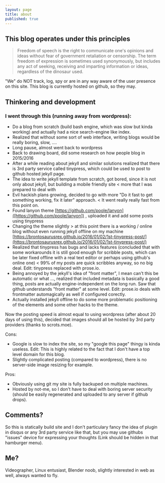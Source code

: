 ```yaml
---
layout: page
title: about
published: true
---
```


## This blog operates under this principles

> Freedom of speech is the right to communicate one's opinions and ideas without fear of government retaliation or censorship. The term freedom of expression is sometimes used synonymously, but includes any act of seeking, receiving and imparting information or ideas, regardless of the dinosaur used.

"We" do NOT track, log, spy or are in any way aware of the user presence on this site. This blog is currently hosted on github, so they may.

## Thinkering and development

### I went through this (running away from wordpress):

- Do a blog from scratch (build bash engine, which was slow but kinda working) and actually had a nice search-engine like index.
- Realized that without some sort of web interface, writing blogs would be really boring, slow, ....
- Long pause, almost went back to wordpress
- Back to drawing board, did some research on how people blog in 2015/2016
- After a while reading about jekyll and similar solutions realized that there is 3rd party service called tinypress, which could be used to post to github hosted jekyll page.
- The idea to write jekyll template from scratch, got bored, since it is not only about jekyll, but building a mobile friendly site < more that I was prepared to deal with
- Evil hackish plans growing, decided to go with more "Do it fast to get something working, fix it later" approach. < It went really really fast from this point on.
- Found lanyon theme [https://github.com/poole/lanyon]([https://github.com/poole/lanyon]) , uploaded it and add some posts using tinypress
- Changing the theme slightly > at this point there is a working / online blog without even running jekyll offline on my machine [https://brontosaurusrex.github.io/2016/01/02/1st-tinypress-post/](https://brontosaurusrex.github.io/2016/01/02/1st-tinypress-post/)
- Realized that tinypress has bugs and lacks features (concluded that with some workarounds it is still good enough for scribble posts, which can be later fixed offline with a real text editor or perhaps using github's online one) < 99% of my posts are quick scribbles anyway, so no big deal.
Edit: tinypress replaced with prose.io.
- Being annoyed by the jekyll's idea of "front matter", I mean can't this be automatic or what ..., realized that included metadata is basically a good thing, posts are actually engine-independent on the long run. Saw that github understands "front matter" at some level. Edit: prose.io deals with frontmatter automagically as well if configured corectly.
- Actually installed jekyll offline to do some more problematic positioning of the elements and some other hacks to the theme.

Now the posting speed is almost equal to using wordpress (after about 20 days of using this), decided that images should all be hosted by 3rd party providers (thanks to scrots.moe).

Cons:
- Google is slow to index the site, so my "google this page" thingy is kinda useless. Edit: This is highly related to the fact that I don't have a top level domain for this blog.
- Slightly complicated posting (compared to wordpress), there is no server-side image resizing for example.

Pros:
- Obviously using git my site is fully backuped on multiple machines.
- Hosted by not-me, so I don't have to deal with boring server security (should be easily regenerated and uploaded to any server if github drops).

## Comments?

So this is statically build site and I don't particulary fancy the idea of plugin in disqus or any 3rd party service like that, but you may use githubs "issues" device for expressing your thoughts (Link should be hidden in that hamburger menu). 

## Me?

Videographer, Linux entusiast, Blender noob, slightly interested in web as well, always wanted to fly.


